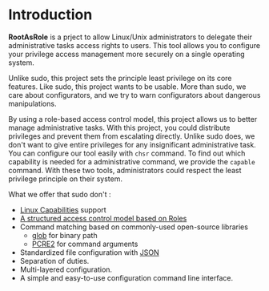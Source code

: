 # Introduction

**RootAsRole** is a prject to allow Linux/Unix administrators to delegate their administrative tasks access rights to users. This tool allows you to configure your privilege access management more securely on a single operating system.

Unlike sudo, this project sets the principle least privilege on its core features. Like sudo, this project wants to be usable. More than sudo, we care about configurators, and we try to warn configurators about dangerous manipulations.

By using a role-based access control model, this project allows us to better manage administrative tasks. With this project, you could distribute privileges and prevent them from escalating directly. Unlike sudo does, we don't want to give entire privileges for any insignificant administrative task. You can configure our tool easily with `chsr` command. To find out which capability is needed for a administrative command, we provide the `capable` command. With these two tools, administrators could respect the least privilege principle on their system.

What we offer that sudo don't : 
* [Linux Capabilities](https://man7.org/linux/man-pages/man7/capabilities.7.html) support
* [A structured access control model based on Roles](https://dl.acm.org/doi/10.1145/501978.501980)
* Command matching based on commonly-used open-source libraries 
  * [glob](https://docs.rs/glob/latest/glob/) for binary path
  * [PCRE2](https://www.pcre.org/) for command arguments
* Standardized file configuration with [JSON](https://www.json.org/)
* Separation of duties.
* Multi-layered configuration.
* A simple and easy-to-use configuration command line interface.

